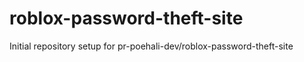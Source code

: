 # roblox-password-theft-site

Initial repository setup for pr-poehali-dev/roblox-password-theft-site